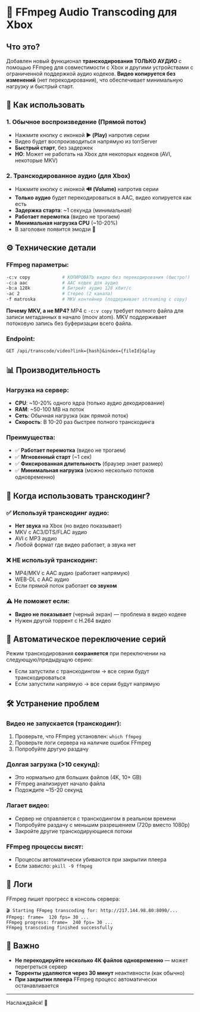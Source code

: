 # 🎵 FFmpeg Audio Transcoding для Xbox

## Что это?

Добавлен новый функционал **транскодирования ТОЛЬКО АУДИО** с помощью FFmpeg для совместимости с Xbox и другими устройствами с ограниченной поддержкой аудио кодеков. **Видео копируется без изменений** (нет перекодирования), что обеспечивает минимальную нагрузку и быстрый старт.

## 🚀 Как использовать

### 1. Обычное воспроизведение (Прямой поток)
- Нажмите кнопку с иконкой **▶️ (Play)** напротив серии
- Видео будет воспроизводиться напрямую из torrServer
- **Быстрый старт**, без задержек
- **НО**: Может не работать на Xbox для некоторых кодеков (AVI, некоторые MKV)

### 2. Транскодированное аудио (для Xbox)
- Нажмите кнопку с иконкой **🔊 (Volume)** напротив серии
- **Только аудио** будет перекодироваться в AAC, видео копируется как есть
- **Задержка старта**: ~1 секунда (минимальная)
- **Работает перемотка** (видео не трогаем)
- **Минимальная нагрузка CPU** (~10-20%)
- В заголовке появится эмодзи 🎵

## ⚙️ Технические детали

### FFmpeg параметры:
```bash
-c:v copy            # КОПИРОВАТЬ видео без перекодирования (быстро!)
-c:a aac             # AAC кодек для аудио
-b:a 128k            # Битрейт аудио 128 кбит/с
-ac 2                # Стерео (2 канала)
-f matroska          # MKV контейнер (поддерживает streaming с copy)
```

**Почему MKV, а не MP4?**
MP4 с `-c:v copy` требует полного файла для записи метаданных в начало (moov atom). MKV поддерживает потоковую запись без буферизации всего файла.

### Endpoint:
```
GET /api/transcode/video?link={hash}&index={fileId}&play
```

## 📊 Производительность

### Нагрузка на сервер:
- **CPU**: ~10-20% одного ядра (только аудио декодирование)
- **RAM**: ~50-100 MB на поток
- **Сеть**: Обычная нагрузка (как прямой поток)
- **Скорость**: В 10-20 раз быстрее полного транскодинга

### Преимущества:
- ✅ **Работает перемотка** (видео не трогаем)
- ✅ **Мгновенный старт** (~1 сек)
- ✅ **Фиксированная длительность** (браузер знает размер)
- ✅ **Минимальная нагрузка** (можно несколько потоков одновременно)

## 🎯 Когда использовать транскодинг?

### ✅ Используй транскодинг аудио:
- **Нет звука** на Xbox (но видео показывает)
- MKV с AC3/DTS/FLAC аудио
- AVI с MP3 аудио
- Любой формат где видео работает, а звука нет

### ❌ НЕ используй транскодинг:
- MP4/MKV с AAC аудио (работает напрямую)
- WEB-DL с AAC аудио
- Если прямой поток работает **со звуком**

### ⚠️ Не поможет если:
- **Видео не показывает** (черный экран) — проблема в видео кодеке
- Нужен другой торрент с H.264 видео

## 🔄 Автоматическое переключение серий

Режим транскодирования **сохраняется** при переключении на следующую/предыдущую серию:
- Если запустили с транскодингом → все серии будут транскодироваться
- Если запустили напрямую → все серии будут напрямую

## 🛠️ Устранение проблем

### Видео не запускается (транскодинг):
1. Проверьте, что FFmpeg установлен: `which ffmpeg`
2. Проверьте логи сервера на наличие ошибок FFmpeg
3. Попробуйте другую раздачу

### Долгая загрузка (>10 секунд):
- Это нормально для больших файлов (4K, 10+ GB)
- FFmpeg анализирует начало файла
- Подождите ~15-20 секунд

### Лагает видео:
- Сервер не справляется с транскодингом в реальном времени
- Попробуйте раздачу с меньшим разрешением (720p вместо 1080p)
- Закройте другие транскодирующиеся потоки

### FFmpeg процессы висят:
- Процессы автоматически убиваются при закрытии плеера
- Если зависло: `pkill -9 ffmpeg`

## 📝 Логи

FFmpeg пишет прогресс в консоль сервера:
```
🎬 Starting FFmpeg transcoding for: http://217.144.98.80:8090/...
FFmpeg: frame=  120 fps= 30 ...
FFmpeg progress: frame=  240 fps= 30 ...
FFmpeg transcoding finished successfully
```

## 🚨 Важно

- **Не перекодируйте несколько 4K файлов одновременно** — может перегреться сервер
- **Торренты удаляются через 30 минут** неактивности (как обычно)
- **При закрытии плеера** FFmpeg процесс автоматически останавливается

---

Наслаждайся! 🎉

